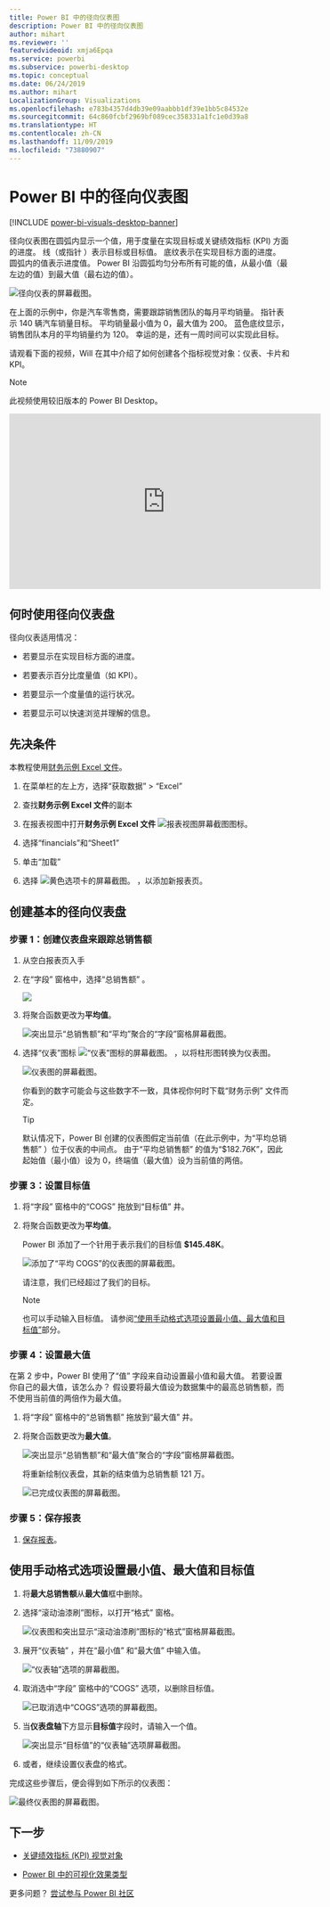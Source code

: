 ```yaml
---
title: Power BI 中的径向仪表图
description: Power BI 中的径向仪表图
author: mihart
ms.reviewer: ''
featuredvideoid: xmja6Epqa
ms.service: powerbi
ms.subservice: powerbi-desktop
ms.topic: conceptual
ms.date: 06/24/2019
ms.author: mihart
LocalizationGroup: Visualizations
ms.openlocfilehash: e783b4357d4db39e09aabbb1df39e1bb5c84532e
ms.sourcegitcommit: 64c860fcbf2969bf089cec358331a1fc1e0d39a8
ms.translationtype: HT
ms.contentlocale: zh-CN
ms.lasthandoff: 11/09/2019
ms.locfileid: "73880907"
---
```

# <a name="radial-gauge-charts-in-power-bi"></a>Power BI 中的径向仪表图

[!INCLUDE [power-bi-visuals-desktop-banner](../includes/power-bi-visuals-desktop-banner.md)]

径向仪表图在圆弧内显示一个值，用于度量在实现目标或关键绩效指标 (KPI) 方面的进度。 线（或指针  ）表示目标或目标值。 底纹表示在实现目标方面的进度。 圆弧内的值表示进度值。 Power BI 沿圆弧均匀分布所有可能的值，从最小值（最左边的值）到最大值（最右边的值）。

![径向仪表的屏幕截图。](media/power-bi-visualization-radial-gauge-charts/gauge-m.png)

在上面的示例中，你是汽车零售商，需要跟踪销售团队的每月平均销量。 指针表示 140 辆汽车销量目标。 平均销量最小值为 0，最大值为 200。  蓝色底纹显示，销售团队本月的平均销量约为 120。 幸运的是，还有一周时间可以实现此目标。

请观看下面的视频，Will 在其中介绍了如何创建各个指标视觉对象：仪表、卡片和 KPI。
   > [!NOTE]
   > 此视频使用较旧版本的 Power BI Desktop。
   > 
   > 
<iframe width="560" height="315" src="https://www.youtube.com/embed/xmja6EpqaO0?list=PL1N57mwBHtN0JFoKSR0n-tBkUJHeMP2cP" frameborder="0" allowfullscreen></iframe>

## <a name="when-to-use-a-radial-gauge"></a>何时使用径向仪表盘

径向仪表适用情况：

* 若要显示在实现目标方面的进度。

* 若要表示百分比度量值（如 KPI）。

* 若要显示一个度量值的运行状况。

* 若要显示可以快速浏览并理解的信息。

## <a name="prerequisites"></a>先决条件

本教程使用[财务示例 Excel 文件](https://download.microsoft.com/download/9/6/D/96DDC2FF-2568-491D-AAFA-AFDD6F763AE3/Retail%20Analysis%20Sample%20PBIX.pbix)。

1. 在菜单栏的左上方，选择“获取数据” > “Excel”  
   
2. 查找**财务示例 Excel 文件**的副本

1. 在报表视图中打开**财务示例 Excel 文件** ![报表视图屏幕截图图标](media/power-bi-visualization-kpi/power-bi-report-view.png)。

1. 选择“financials”和“Sheet1”  

1. 单击“加载” 

1. 选择 ![黄色选项卡的屏幕截图。](media/power-bi-visualization-kpi/power-bi-yellow-tab.png) ，以添加新报表页。



## <a name="create-a-basic-radial-gauge"></a>创建基本的径向仪表盘

### <a name="step-1-create-a-gauge-to-track-gross-sales"></a>步骤 1：创建仪表盘来跟踪总销售额

1. 从空白报表页入手

1. 在“字段”  窗格中，选择“总销售额”  。

   ![](media/power-bi-visualization-radial-gauge-charts/grosssalesvalue-new.png)

1. 将聚合函数更改为**平均值**。

   ![突出显示“总销售额”和“平均”聚合的“字段”窗格屏幕截图。](media/power-bi-visualization-radial-gauge-charts/changetoaverage-new.png)

1. 选择“仪表”图标 ![“仪表”图标的屏幕截图。](media/power-bi-visualization-radial-gauge-charts/gaugeicon-new.png) ，以将柱形图转换为仪表图。

    ![仪表图的屏幕截图。](media/power-bi-visualization-radial-gauge-charts/gauge-no-target.png)

    你看到的数字可能会与这些数字不一致，具体视你何时下载“财务示例”  文件而定。

    > [!TIP]
    > 默认情况下，Power BI 创建的仪表图假定当前值（在此示例中，为“平均总销售额”  ）位于仪表的中间点。 由于“平均总销售额”  的值为“$182.76K”，因此起始值（最小值）设为 0，终端值（最大值）设为当前值的两倍。

### <a name="step-3-set-a-target-value"></a>步骤 3：设置目标值

1. 将“字段”  窗格中的“COGS”  拖放到“目标值”  井。

1. 将聚合函数更改为**平均值**。

   Power BI 添加了一个针用于表示我们的目标值 **$145.48K**。

   ![添加了“平均 COGS”的仪表图的屏幕截图。](media/power-bi-visualization-radial-gauge-charts/gaugeinprogress-new.png)

    请注意，我们已经超过了我们的目标。

   > [!NOTE]
   > 也可以手动输入目标值。 请参阅[“使用手动格式选项设置最小值、最大值和目标值”](#use-manual-format-options-to-set-minimum-maximum-and-target-values)部分。

### <a name="step-4-set-a-maximum-value"></a>步骤 4：设置最大值

在第 2 步中，Power BI 使用了“值”  字段来自动设置最小值和最大值。 若要设置你自己的最大值，该怎么办？ 假设要将最大值设为数据集中的最高总销售额，而不使用当前值的两倍作为最大值。

1. 将“字段”  窗格中的“总销售额”  拖放到“最大值”  井。

1. 将聚合函数更改为**最大值**。

   ![突出显示“总销售额”和“最大值”聚合的“字段”窗格屏幕截图。](media/power-bi-visualization-radial-gauge-charts/setmaximum-new.png)

   将重新绘制仪表盘，其新的结束值为总销售额 121 万。

   ![已完成仪表图的屏幕截图。](media/power-bi-visualization-radial-gauge-charts/power-bi-final-gauge.png)

### <a name="step-5-save-your-report"></a>步骤 5：保存报表

1. [保存报表](../service-report-save.md)。

## <a name="use-manual-format-options-to-set-minimum-maximum-and-target-values"></a>使用手动格式选项设置最小值、最大值和目标值

1. 将**最大总销售额**从**最大值**框中删除。

1. 选择“滚动油漆刷”图标，以打开“格式”  窗格。

   ![仪表图和突出显示“滚动油漆刷”图标的“格式”窗格屏幕截图。](media/power-bi-visualization-radial-gauge-charts/power-bi-roller.png)

1. 展开“仪表轴”  ，并在“最小值”  和“最大值”  中输入值。

    ![“仪表轴”选项的屏幕截图。](media/power-bi-visualization-radial-gauge-charts/power-bi-gauge-axis.png)

1. 取消选中“字段”  窗格中的“COGS”  选项，以删除目标值。

    ![已取消选中“COGS”选项的屏幕截图。](media/power-bi-visualization-radial-gauge-charts/pbi-remove-target.png)

1. 当**仪表盘轴**下方显示**目标值**字段时，请输入一个值。

     ![突出显示“目标值”的“仪表轴”选项屏幕截图。](media/power-bi-visualization-radial-gauge-charts/power-bi-gauge-target.png)

1. 或者，继续设置仪表盘的格式。

完成这些步骤后，便会得到如下所示的仪表图：

![最终仪表图的屏幕截图。](media/power-bi-visualization-radial-gauge-charts/power-bi-final.png)

## <a name="next-step"></a>下一步

* [关键绩效指标 (KPI) 视觉对象](power-bi-visualization-kpi.md)

* [Power BI 中的可视化效果类型](power-bi-visualization-types-for-reports-and-q-and-a.md)

更多问题？ [尝试参与 Power BI 社区](https://community.powerbi.com/)

